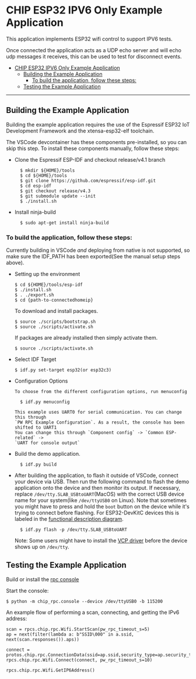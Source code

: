 # CHIP ESP32 IPV6 Only Example Application

This application implements ESP32 wifi control to support IPV6 tests.

Once connected the application acts as a UDP echo server and will echo udp
messages it receives, this can be used to test for disconnect events.

-   [CHIP ESP32 IPV6 Only Example Application](#chip-esp32-ipv6-only-example-application)
    -   [Building the Example Application](#building-the-example-application)
        -   [To build the application, follow these steps:](#to-build-the-application-follow-these-steps)
    -   [Testing the Example Application](#testing-the-example-application)

---

## Building the Example Application

Building the example application requires the use of the Espressif ESP32 IoT
Development Framework and the xtensa-esp32-elf toolchain.

The VSCode devcontainer has these components pre-installed, so you can skip this
step. To install these components manually, follow these steps:

-   Clone the Espressif ESP-IDF and checkout release/v4.1 branch

          $ mkdir ${HOME}/tools
          $ cd ${HOME}/tools
          $ git clone https://github.com/espressif/esp-idf.git
          $ cd esp-idf
          $ git checkout release/v4.3
          $ git submodule update --init
          $ ./install.sh

-   Install ninja-build

          $ sudo apt-get install ninja-build

### To build the application, follow these steps:

Currently building in VSCode _and_ deploying from native is not supported, so
make sure the IDF_PATH has been exported(See the manual setup steps above).

-   Setting up the environment

        $ cd ${HOME}/tools/esp-idf
        $ ./install.sh
        $ . ./export.sh
        $ cd {path-to-connectedhomeip}

    To download and install packages.

        $ source ./scripts/bootstrap.sh
        $ source ./scripts/activate.sh

    If packages are already installed then simply activate them.

        $ source ./scripts/activate.sh
-   Select IDF Target

        $ idf.py set-target esp32(or esp32c3)

-   Configuration Options

        To choose from the different configuration options, run menuconfig

          $ idf.py menuconfig

        This example uses UART0 for serial communication. You can change this through
        `PW RPC Example Configuration`. As a result, the console has been shifted to UART1
        You can change this through `Component config` -> `Common ESP-related` ->
        `UART for console output`

-   Build the demo application.

          $ idf.py build

-   After building the application, to flash it outside of VSCode, connect your
    device via USB. Then run the following command to flash the demo application
    onto the device and then monitor its output. If necessary, replace
    `/dev/tty.SLAB_USBtoUART`(MacOS) with the correct USB device name for your
    system(like `/dev/ttyUSB0` on Linux). Note that sometimes you might have to
    press and hold the `boot` button on the device while it's trying to connect
    before flashing. For ESP32-DevKitC devices this is labeled in the
    [functional description diagram](https://docs.espressif.com/projects/esp-idf/en/latest/esp32/hw-reference/esp32/get-started-devkitc.html#functional-description).

          $ idf.py flash -p /dev/tty.SLAB_USBtoUART

    Note: Some users might have to install the
    [VCP driver](https://www.silabs.com/products/development-tools/software/usb-to-uart-bridge-vcp-drivers)
    before the device shows up on `/dev/tty`.

## Testing the Example Application

Build or install the [rpc console](../../common/pigweed/rpc_console/README.md)

Start the console:

    $ python -m chip_rpc.console --device /dev/ttyUSB0 -b 115200

An example flow of performing a scan, connecting, and getting the IPv6 address:

    scan = rpcs.chip.rpc.Wifi.StartScan(pw_rpc_timeout_s=5)
    ap = next(filter(lambda a: b"SSID\000" in a.ssid, next(scan.responses()).aps))

    connect = protos.chip.rpc.ConnectionData(ssid=ap.ssid,security_type=ap.security_type,secret=b"PASSWORD")
    rpcs.chip.rpc.Wifi.Connect(connect, pw_rpc_timeout_s=10)

    rpcs.chip.rpc.Wifi.GetIP6Address()
